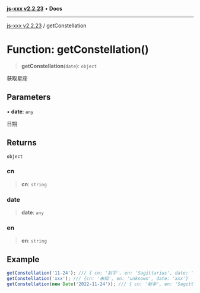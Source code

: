[**js-xxx v2.2.23**](../README.md) • **Docs**

***

[js-xxx v2.2.23](../README.md) / getConstellation

# Function: getConstellation()

> **getConstellation**(`date`): `object`

获取星座

## Parameters

• **date**: `any`

日期

## Returns

`object`

### cn

> **cn**: `string`

### date

> **date**: `any`

### en

> **en**: `string`

## Example

```ts
getConstellation('11-24'); /// { cn: '射手', en: 'Sagittarius', date: '11.23-12.21' }
getConstellation('xxx'); /// {cn: '未知', en: 'unknown', date: 'xxx'}
getConstellation(new Date('2022-11-24')); /// { cn: '射手', en: 'Sagittarius', date: '11.23-12.21' }
```
